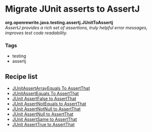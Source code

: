 # Migrate JUnit asserts to AssertJ

**org.openrewrite.java.testing.assertj.JUnitToAssertj**  
_AssertJ provides a rich set of assertions, truly helpful error messages, improves test code readability._

### Tags

* testing
* assertj

## Recipe list

* [JUnitAssertArrayEquals To AssertThat](../../../java/testing/assertj/junitassertarrayequalstoassertthat.md)
* [JUnitAssertEquals To AssertThat](../../../java/testing/assertj/junitassertequalstoassertthat.md)
* [JUnit AssertFalse to AssertThat](../../../java/testing/assertj/junitassertfalsetoassertthat.md)
* [JUnit AssertNotEquals to AssertThat](../../../java/testing/assertj/junitassertnotequalstoassertthat.md)
* [JUnit AssertNotNull to AssertThat](../../../java/testing/assertj/junitassertnotnulltoassertthat.md)
* [JUnit AssertNull to AssertThat](../../../java/testing/assertj/junitassertnulltoassertthat.md)
* [JUnit AssertSame to AssertThat](../../../java/testing/assertj/junitassertsametoassertthat.md)
* [JUnit AssertTrue to AssertThat](../../../java/testing/assertj/junitasserttruetoassertthat.md)
